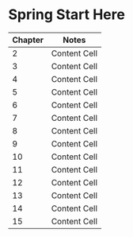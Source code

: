 # Spring Start Here

| Chapter | Notes        |
|---------|--------------|
| 2       | Content Cell |
| 3       | Content Cell |
| 4       | Content Cell |
| 5       | Content Cell |
| 6       | Content Cell |
| 7       | Content Cell |
| 8       | Content Cell |
| 9       | Content Cell |
| 10      | Content Cell |
| 11      | Content Cell |
| 12      | Content Cell |
| 13      | Content Cell |
| 14      | Content Cell |
| 15      | Content Cell |